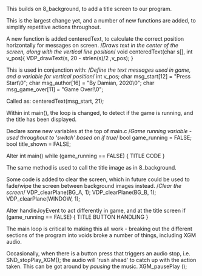 This builds on 8_background, to add a title screen to our program.

This is the largest change yet, and a number of new functions are added, to simplify repetitive actions throughout.

A new function is added centeredText, to calculate the correct position horizontally for messages on screen.
/*Draws text in the center of the screen, along with the vertical line position*/
void centeredText(char s[], int v_pos){
	VDP_drawText(s, 20 - strlen(s)/2 ,v_pos);
}

This is used in conjunction with:
/*Define the text messages used in game, and a variable for vertical position*/
int v_pos;
char msg_start[12] = "Press Start\0";
char msg_author[16] = "By Damian, 2020\0";
char msg_game_over[11] = "Game Over!\0";

Called as:
centeredText(msg_start, 21);

Within int main(), the loop is changed, to detect if the game is running, and the title has been displayed.

Declare some new variables at the top of main.c
/*Game running variable - used throughout to 'switch' based on if true*/
bool game_running = FALSE;
bool title_shown = FALSE;

Alter int main()
while (game_running == FALSE)
{
  TITLE CODE
}

The same method is used to call the title image as in 8_background.

Some code is added to clear the screen, which in future could be used to fade/wipe the screen between background images instead.
/*Clear the screen*/
VDP_clearPlane(BG_A, 1);
VDP_clearPlane(BG_B, 1);
VDP_clearPlane(WINDOW, 1);

Alter handleJoyEvent to act differently in game, and at the title screen
if (game_running == FALSE)
{
  TITLE BUTTON HANDLING
}

The main loop is critical to making this all work - breaking out the different sections of the program into voids broke a number of things, including XGM audio.

Occasionally, when there is a button press that triggers an audio stop, i.e. SND_stopPlay_XGM(); the audio will 'rush ahead' to catch up with the action taken. This can be got around by *pausing* the music.
XGM_pausePlay	();
